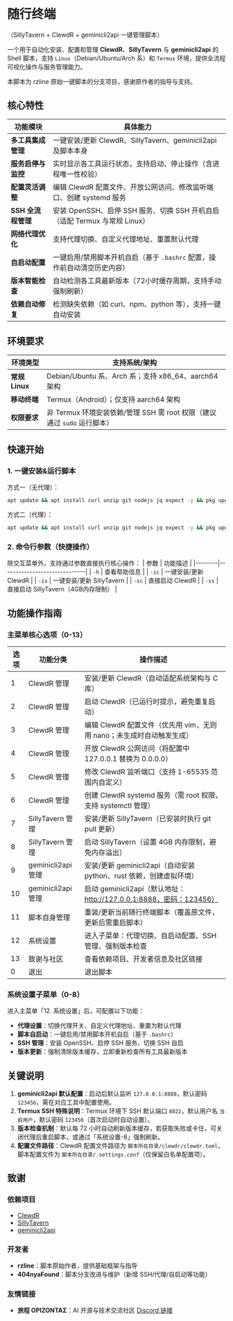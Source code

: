 # 随行终端
（SillyTavern + ClewdR + geminicli2api 一键管理脚本）

一个用于自动化安装、配置和管理 **ClewdR**、**SillyTavern** 与 **geminicli2api** 的 Shell 脚本，支持 `Linux`（Debian/Ubuntu/Arch 系）和 `Termux` 环境，提供全流程可视化操作与服务管理能力。

本脚本为 rzline 原始一键脚本的分支项目，感谢原作者的指导与支持。


## 核心特性
| 功能模块                | 具体能力                                                                 |
|-------------------------|--------------------------------------------------------------------------|
| **多工具集成管理**      | 一键安装/更新 ClewdR、SillyTavern、geminicli2api 及脚本本身               |
| **服务启停与监控**      | 实时显示各工具运行状态，支持启动、停止操作（含进程唯一性校验）             |
| **配置灵活调整**        | 编辑 ClewdR 配置文件、开放公网访问、修改监听端口、创建 systemd 服务        |
| **SSH 全流程管理**      | 安装 OpenSSH、启停 SSH 服务、切换 SSH 开机自启（适配 Termux 与常规 Linux）|
| **网络代理优化**        | 支持代理切换、自定义代理地址、重置默认代理 |
| **自启动配置**          | 一键启用/禁用脚本开机自启（基于 `.bashrc` 配置，操作前自动清空历史内容）  |
| **版本智能检查**        | 自动检测各工具最新版本（72小时缓存周期，支持手动强制刷新）                 |
| **依赖自动修复**        | 检测缺失依赖（如 curl、npm、python 等），支持一键自动安装                 |


## 环境要求
| 环境类型       | 支持系统/架构                                                                 |
|----------------|------------------------------------------------------------------------------|
| **常规 Linux** | Debian/Ubuntu 系、Arch 系；支持 x86_64、aarch64 架构                          |
| **移动终端**   | Termux（Android）；仅支持 aarch64 架构                                       |
| **权限要求**   | 非 Termux 环境安装依赖/管理 SSH 需 root 权限（建议通过 `sudo` 运行脚本）       |


## 快速开始
### 1. 一键安装&运行脚本
方式一（无代理）：
```bash
apt update && apt install curl unzip git nodejs jq expect -y && pkg upgrade -y && curl -L -o install.sh.tmp -C - https://github.com/404nyaFound/st-cr-ins.sh/releases/latest/download/install.sh && mv -f install.sh.tmp install.sh && chmod +x install.sh && ./install.sh || { echo "安装过程中出错"; rm -f install.sh.tmp; exit 1; }
```
方式二（代理）：
```bash
apt update && apt install curl unzip git nodejs jq expect -y && pkg upgrade -y && curl -L -o install.sh.tmp -C - https://ghfast.top/https://github.com/404nyaFound/st-cr-ins.sh/releases/latest/download/install.sh && mv -f install.sh.tmp install.sh && chmod +x install.sh && ./install.sh || { echo "安装过程中出错"; rm -f install.sh.tmp; exit 1; }
```

### 2. 命令行参数（快捷操作）
除交互菜单外，支持通过参数直接执行核心操作：
| 参数   | 功能描述                     |
|--------|------------------------------|
| `-h`   | 查看帮助信息                 |
| `-ic`  | 一键安装/更新 ClewdR         |
| `-is`  | 一键安装/更新 SillyTavern    |
| `-sc`  | 直接启动 ClewdR              |
| `-ss`  | 直接启动 SillyTavern（4GB内存限制） |


## 功能操作指南
### 主菜单核心选项（0-13）
| 选项 | 功能分类                | 操作描述                                                                 |
|------|-------------------------|--------------------------------------------------------------------------|
| 1    | ClewdR 管理             | 安装/更新 ClewdR（自动适配系统架构与 C 库）                               |
| 2    | ClewdR 管理             | 启动 ClewdR（已运行时提示，避免重复启动）                                 |
| 3    | ClewdR 管理             | 编辑 ClewdR 配置文件（优先用 vim，无则用 nano；未生成时自动触发生成）       |
| 4    | ClewdR 管理             | 开放 ClewdR 公网访问（将配置中 127.0.0.1 替换为 0.0.0.0）                  |
| 5    | ClewdR 管理             | 修改 ClewdR 监听端口（支持 1-65535 范围内自定义）                          |
| 6    | ClewdR 管理             | 创建 ClewdR systemd 服务（需 root 权限，支持 systemctl 管理）              |
| 7    | SillyTavern 管理        | 安装/更新 SillyTavern（已安装时执行 git pull 更新）                        |
| 8    | SillyTavern 管理        | 启动 SillyTavern（设置 4GB 内存限制，避免内存溢出）                        |
| 9    | geminicli2api 管理      | 安装/更新 geminicli2api（自动安装 python、rust 依赖，创建虚拟环境）        |
| 10   | geminicli2api 管理      | 启动 geminicli2api（默认地址：http://127.0.0.1:8888，密码：123456）        |
| 11   | 脚本自身管理            | 重装/更新当前随行终端脚本（覆盖原文件，更新后需重启脚本）                  |
| 12   | 系统设置                | 进入子菜单：代理切换、自启动配置、SSH 管理、强制版本检查                   |
| 13   | 致谢与社区              | 查看依赖项目、开发者信息及社区链接                                       |
| 0    | 退出                    | 退出脚本                                         |

### 系统设置子菜单（0-8）
进入主菜单「12. 系统设置」后，可配置以下功能：
- **代理设置**：切换代理开关、自定义代理地址、重置为默认代理
- **脚本自启动**：一键启用/禁用脚本开机自启（基于 `.bashrc`）
- **SSH 管理**：安装 OpenSSH、启停 SSH 服务、切换 SSH 自启
- **版本更新**：强制清除版本缓存，立即重新检查所有工具最新版本


## 关键说明
1. **geminicli2api 默认配置**：启动后默认监听 `127.0.0.1:8888`，默认密码 `123456`，需在对应工具中配置使用。
2. **Termux SSH 特殊说明**：Termux 环境下 SSH 默认端口 `8022`，默认用户名 `当前用户`，默认密码 `123456`（首次启动时自动设置）。
3. **版本检查机制**：默认每 72 小时自动刷新版本缓存，若获取失败或卡住，可关闭代理后重启脚本，或通过「系统设置-8」强制刷新。
4. **配置文件路径**：ClewdR 配置文件路径为 `脚本所在目录/clewdr/clewdr.toml`，脚本配置文件为 `脚本所在目录/.settings.conf`（仅保留白名单配置项）。


## 致谢
### 依赖项目
- [ClewdR](https://github.com/Xerxes-2/clewdr)
- [SillyTavern](https://github.com/SillyTavern/SillyTavern)
- [geminicli2api](https://github.com/gzzhongqi/geminicli2api)

### 开发者
- **rzline**：脚本原始作者，提供基础框架与指导
- **404nyaFound**：脚本分支改进与维护（新增 SSH/代理/自启动等功能）

### 友情链接
- **旅程 ΟΡΙΖΟΝΤΑΣ**：AI 开源与技术交流社区 [Discord 链接](https://discord.gg/elysianhorizon)
</details>